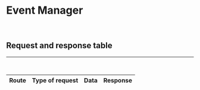 # Event Manager

<br />

## Request and response table

___

<br />


|  Route    |  Type of request  |       Data              |  Response  |
| --------- |:-----------------:|:-----------------------:|:----------:|